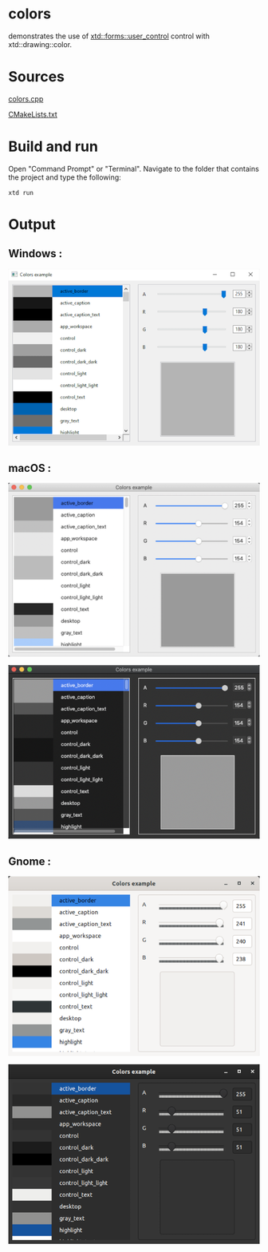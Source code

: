 # colors

demonstrates the use of [xtd::forms::user_control](../../../src/xtd_forms/include/xtd/forms/user_control.hpp) control with xtd::drawing::color.

# Sources

[colors.cpp](colors.cpp)

[CMakeLists.txt](CMakeLists.txt)

# Build and run

Open "Command Prompt" or "Terminal". Navigate to the folder that contains the project and type the following:

```shell
xtd run
```

# Output

## Windows :

![Screenshot](../../../docs/pictures/examples/colors_w.png)

## macOS :

![Screenshot](../../../docs/pictures/examples/colors_m.png)

![Screenshot](../../../docs/pictures/examples/colors_md.png)

## Gnome :

![Screenshot](../../../docs/pictures/examples/colors_g.png)

![Screenshot](../../../docs/pictures/examples/colors_gd.png)
